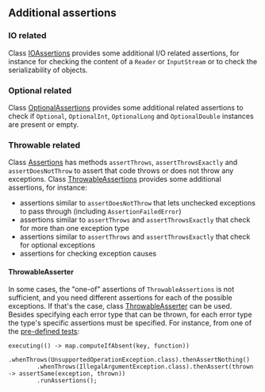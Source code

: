 <head>
  <title>Additional assertions</title>
</head>

## Additional assertions

### IO related

Class [IOAssertions](apidocs/com/github/robtimus/junit/support/IOAssertions.html) provides some additional I/O related assertions, for instance for checking the content of a `Reader` or `InputStream` or to check the serializability of objects.

### Optional related

Class [OptionalAssertions](apidocs/com/github/robtimus/junit/support/OptionalAssertions.html) provides some additional related assertions to check if `Optional`, `OptionalInt`, `OptionalLong` and `OptionalDouble` instances are present or empty.

### Throwable related

Class [Assertions](https://junit.org/junit5/docs/current/api/org.junit.jupiter.api/org/junit/jupiter/api/Assertions.html) has methods `assertThrows`, `assertThrowsExactly` and `assertDoesNotThrow` to assert that code throws or does not throw any exceptions. Class [ThrowableAssertions](apidocs/com/github/robtimus/junit/support/ThrowableAssertions.html) provides some additional assertions, for instance:

* assertions similar to `assertDoesNotThrow` that lets unchecked exceptions to pass through (including `AssertionFailedError`)
* assertions similar to `assertThrows` and `assertThrowsExactly` that check for more than one exception type
* assertions similar to `assertThrows` and `assertThrowsExactly` that check for optional exceptions
* assertions for checking exception causes

#### ThrowableAsserter

In some cases, the "one-of" assertions of `ThrowableAssertions` is not sufficient, and you need different assertions for each of the possible exceptions. If that's the case, class [ThrowableAsserter](apidocs/com/github/robtimus/junit/support/ThrowableAsserter.html) can be used. Besides specifying each error type that can be thrown, for each error type the type's specific assertions must be specified. For instance, from one of the [pre-defined tests](pre-defined-tests.html):

```
executing(() -> map.computeIfAbsent(key, function))
        .whenThrows(UnsupportedOperationException.class).thenAssertNothing()
        .whenThrows(IllegalArgumentException.class).thenAssert(thrown -> assertSame(exception, thrown))
        .runAssertions();
```
